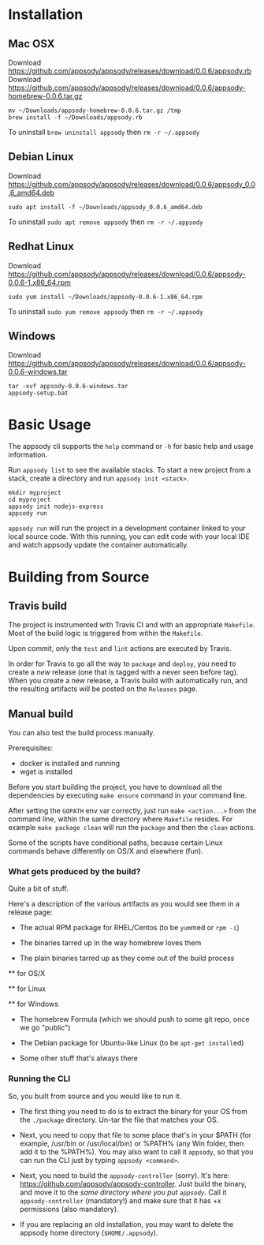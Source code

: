# Installation
## Mac OSX
Download https://github.com/appsody/appsody/releases/download/0.0.6/appsody.rb  
Download https://github.com/appsody/appsody/releases/download/0.0.6/appsody-homebrew-0.0.6.tar.gz
```
mv ~/Downloads/appsody-homebrew-0.0.6.tar.gz /tmp
brew install -f ~/Downloads/appsody.rb
```
To uninstall `brew uninstall appsody` then `rm -r ~/.appsody`
## Debian Linux
Download https://github.com/appsody/appsody/releases/download/0.0.6/appsody_0.0.6_amd64.deb
```
sudo apt install -f ~/Downloads/appsody_0.0.6_amd64.deb
```
To uninstall `sudo apt remove appsody` then `rm -r ~/.appsody`
## Redhat Linux
Download https://github.com/appsody/appsody/releases/download/0.0.6/appsody-0.0.6-1.x86_64.rpm
```
sudo yum install ~/Downloads/appsody-0.0.6-1.x86_64.rpm
```
To uninstall `sudo yum remove appsody` then `rm -r ~/.appsody`

## Windows
Download https://github.com/appsody/appsody/releases/download/0.0.6/appsody-0.0.6-windows.tar
```
tar -xvf appsody-0.0.6-windows.tar
appsody-setup.bat
```

# Basic Usage
The appsody cli supports the `help` command or `-h` for basic help and usage information.

Run `appsody list` to see the available stacks. To start a new project from a stack, create a directory and run `appsody init <stack>`.

```
mkdir myproject
cd myproject
appsody init nodejs-express
appsody run
```

`appsody run` will run the project in a development container linked to your local source code. With this running, you can edit code with your local IDE and watch appsody update the container automatically.


# Building from Source

## Travis build
The project is instrumented with Travis CI and with an appropriate `Makefile`. Most of the build logic is triggered from within the `Makefile`.

Upon commit, only the `test` and `lint` actions are executed by Travis.

In order for Travis to go all the way to `package` and `deploy`, you need to create a *new* release (one that is tagged with a never seen before tag). When you create a new release, a Travis build with automatically run, and the resulting artifacts will be posted on the `Releases` page. 

## Manual build
You can also test the build process manually.


Prerequisites:

* docker is installed and running
* wget is installed

Before you start building the project, you have to download all the dependencies by executing `make ensure` command in your command line.

After setting the `GOPATH` env var correctly, just run `make <action...>` from the command line, within the same directory where `Makefile` resides. For example `make package clean` will run the `package` and then the `clean` actions.


Some of the scripts have conditional paths, because certain Linux commands behave differently on OS/X and elsewhere (fun).

### What gets produced by the build?
Quite a bit of stuff. 

Here's a description of the various artifacts as you would see them in a release page:

* The actual RPM package for RHEL/Centos (to be `yum`med or `rpm -i`)

* The binaries tarred up in the way homebrew loves them

* The plain binaries tarred up as they come out of the build process

** for OS/X

** for Linux

** for Windows

* The homebrew Formula (which we should push to some git repo, once we go "public")

* The Debian package for Ubuntu-like Linux (to be `apt-get install`ed)

* Some other stuff that's always there

### Running the CLI
So, you built from source and you would like to run it. 

* The first thing you need to do is to extract the binary for your OS from the `./package` directory. Un-tar the file that matches your OS.

* Next, you need to copy that file to some place that's in your $PATH (for example, /usr/bin or /usr/local/bin) or %PATH% (any Win folder, then add it to the %PATH%). You may also want to call it `appsody`, so that you can run the CLI just by typing `appsody <command>`.

* Next, you need to build the `appsody-controller` (sorry). It's here: https://github.com/appsody/appsody-controller. Just build the binary, and move it to the *same directory where you put `appsody`*. Call it `appsody-controller` (mandatory!) and make sure that it has +x permissions (also mandatory).

* If you are replacing an old installation, you may want to delete the appsody home directory (`$HOME/.appsody`).